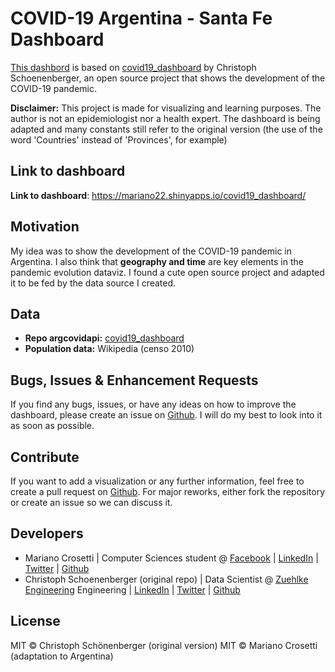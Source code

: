 # COVID-19 Argentina - Santa Fe Dashboard 
[This dashbord](https://mariano22.shinyapps.io/covid19_dashboard/) is based on [covid19_dashboard](https://github.com/chschoenenberger/covid19_dashboard) by Christoph Schoenenberger, an open source project that shows the development of the COVID-19 pandemic.

**Disclaimer:** This project is made for visualizing and learning purposes. 
The author is not an epidemiologist nor a health expert. 
The dashboard is being adapted and many constants still refer to the original version (the use of the word 'Countries' instead of 'Provinces', for example)

## Link to dashboard
**Link to dashboard**: https://mariano22.shinyapps.io/covid19_dashboard/

## Motivation
My idea was to show the development of the COVID-19 pandemic in Argentina.
I also think that **geography and time** are key elements in the pandemic evolution dataviz. 
I found a cute open source project and adapted it to be fed by the data source I created. 

## Data

- **Repo argcovidapi:** [covid19_dashboard](https://github.com/mariano22/covid19_dashboard)
- **Population data:** Wikipedia (censo 2010)

## Bugs, Issues & Enhancement Requests
If you find any bugs, issues, or have any ideas on how to improve the dashboard, please create an issue on [Github](https://github.com/mariano22/covid19_dashboard/issues).
I will do my best to look into it as soon as possible.

## Contribute
If you want to add a visualization or any further information, feel free to create a pull request on [Github](https://github.com/mariano22/covid19_dashboard/pulls). For major reworks, either fork the repository or create an issue so we can discuss it.

## Developers
- Mariano Crosetti | Computer Sciences student @ [Facebook](https://www.facebook.com/mariano.crosetti.3) | [LinkedIn](https://www.linkedin.com/in/mariano-crosetti-0b71a4146/) | [Twitter](https://twitter.com/MarianoCrosetti) | [Github](https://github.com/mariano22/) 
- Christoph Schoenenberger (original repo) | Data Scientist @ [Zuehlke Engineering](https://www.zuehlke.com/ch/en/) Engineering | [LinkedIn](https://www.linkedin.com/in/cschonenberger/) | [Twitter](https://twitter.com/ChSchonenberger) | [Github]("https://github.com/chschoenenberger/)

## License
MIT © Christoph Schönenberger (original version)
MIT © Mariano Crosetti (adaptation to Argentina)
